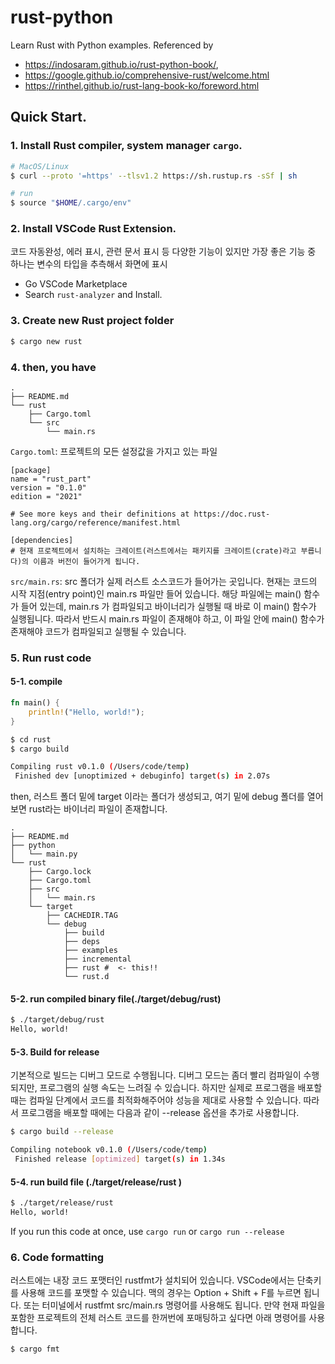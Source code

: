 # rust-python
Learn Rust with Python examples. Referenced by 
- https://indosaram.github.io/rust-python-book/, 
- https://google.github.io/comprehensive-rust/welcome.html
- https://rinthel.github.io/rust-lang-book-ko/foreword.html


## Quick Start.
### 1. Install Rust compiler, system manager `cargo`.
```bash
# MacOS/Linux
$ curl --proto '=https' --tlsv1.2 https://sh.rustup.rs -sSf | sh  

# run
$ source "$HOME/.cargo/env"
```

### 2. Install VSCode Rust Extension.   
코드 자동완성, 에러 표시, 관련 문서 표시 등 다양한 기능이 있지만 가장 좋은 기능 중 하나는 변수의 타입을 추측해서 화면에 표시
- Go VSCode Marketplace
- Search `rust-analyzer` and Install. 

### 3. Create new Rust project folder
```bash
$ cargo new rust
```

### 4. then, you have 
```
.
├── README.md
└── rust
    ├── Cargo.toml
    └── src
        └── main.rs
```

`Cargo.toml`: 프로젝트의 모든 설정값을 가지고 있는 파일
```
[package]
name = "rust_part"
version = "0.1.0"
edition = "2021"

# See more keys and their definitions at https://doc.rust-lang.org/cargo/reference/manifest.html

[dependencies] 
# 현재 프로젝트에서 설치하는 크레이트(러스트에서는 패키지를 크레이트(crate)라고 부릅니다)의 이름과 버전이 들어가게 됩니다. 
```
`src/main.rs`: src 폴더가 실제 러스트 소스코드가 들어가는 곳입니다. 현재는 코드의 시작 지점(entry point)인 main.rs 파일만 들어 있습니다. 해당 파일에는 main() 함수가 들어 있는데, main.rs 가 컴파일되고 바이너리가 실행될 때 바로 이 main() 함수가 실행됩니다. 따라서 반드시 main.rs 파일이 존재해야 하고, 이 파일 안에 main() 함수가 존재해야 코드가 컴파일되고 실행될 수 있습니다.

### 5. Run rust code
#### 5-1. compile 
```rust
fn main() {
    println!("Hello, world!");
}
```

```bash
$ cd rust
$ cargo build

Compiling rust v0.1.0 (/Users/code/temp)
 Finished dev [unoptimized + debuginfo] target(s) in 2.07s
```

then, 러스트 폴더 밑에 target 이라는 폴더가 생성되고, 여기 밑에 debug 폴더를 열어보면 rust라는 바이너리 파일이 존재합니다.
```
.
├── README.md
├── python
│   └── main.py
└── rust
    ├── Cargo.lock
    ├── Cargo.toml
    ├── src
    │   └── main.rs
    └── target
        ├── CACHEDIR.TAG
        └── debug
            ├── build
            ├── deps
            ├── examples
            ├── incremental
            ├── rust #  <- this!!
            └── rust.d
```
#### 5-2. run compiled binary file(./target/debug/rust)
```bash
$ ./target/debug/rust
Hello, world!

```
#### 5-3. Build for release
기본적으로 빌드는 디버그 모드로 수행됩니다. 디버그 모드는 좀더 빨리 컴파일이 수행되지만, 프로그램의 실행 속도는 느려질 수 있습니다. 하지만 실제로 프로그램을 배포할 때는 컴파일 단계에서 코드를 최적화해주어야 성능을 제대로 사용할 수 있습니다. 따라서 프로그램을 배포할 때에는 다음과 같이 --release 옵션을 추가로 사용합니다.
```bash
$ cargo build --release

Compiling notebook v0.1.0 (/Users/code/temp)
 Finished release [optimized] target(s) in 1.34s

```
#### 5-4. run build file (./target/release/rust )
```bash
$ ./target/release/rust
Hello, world!

```

If you run this code at once, use `cargo run` or   `cargo run --release`

### 6. Code formatting
러스트에는 내장 코드 포맷터인 rustfmt가 설치되어 있습니다. VSCode에서는 단축키를 사용해 코드를 포맷할 수 있습니다. 
맥의 경우는 Option + Shift + F를 누르면 됩니다. 또는 터미널에서 rustfmt src/main.rs 명령어를 사용해도 됩니다.
만약 현재 파일을 포함한 프로젝트의 전체 러스트 코드를 한꺼번에 포매팅하고 싶다면 아래 명령어를 사용합니다.

```bash
$ cargo fmt
```